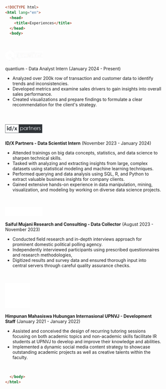 ```html
<!DOCTYPE html>
<html lang="en">
  <head>
    <title>Experiences</title>
  </head>
  <body>
```
<br>
<br>

<img src="/images/quantium_logo.png" width=120 />

</strong>quantium - Data Analyst Intern</strong> (January 2024 - Present)

- Analyzed over 200k row of transaction and customer data to identify trends and inconsistencies. 
- Developed metrics and examine sales drivers to gain insights into overall sales performance. 
- Created visualizations and prepare findings to formulate a clear recommendation for the client's strategy.

<br>
<br>

<img src="/images/idx_logo.png" width=120 />

<strong>ID/X Partners - Data Scientist Intern</strong> (November 2023 - January 2024)

- Attended trainings on big data concepts, statistics, and data science to sharpen technical skills.
- Tasked with analyzing and extracting insights from large, complex datasets using statistical modeling and machine learning techniques.
- Performed querying and data analysis using SQL, R, and Python to extract valuable business insights for company clients.
- Gained extensive hands-on experience in data manipulation, mining, visualization, and modeling by working on diverse data science projects.

<br>
<br>

<img src="/images/smrc_logo.png" width=120 />

<strong>Saiful Mujani Research and Consulting - Data Collector</strong> (August 2023 - November 2023)

- Conducted field research and in-depth interviews approach for prominent domestic political polling agency.
- Independently interviewed participants using prescribed questionnaires and research methodologies,
- Digitized results and survey data and ensured thorough input into central servers through careful quality assurance checks.

<br>
<br>

<img src="/images/himahi_logo.png" width=80 />

<strong>Himpunan Mahasiswa Hubungan Internasional UPNVJ - Development Staff</strong> (January 2021 - January 2022)

- Assisted and conceived the design of recurring tutoring sessions focusing on both academic topics and non-academic skills facilitate IR students at UPNVJ to develop and improve their knowledge and abilities.
- Implemented a dynamic social media content strategy to showcase outstanding academic projects as well as creative talents within the faculty.

<br>

 ```html   
   </body>    
</html>
```